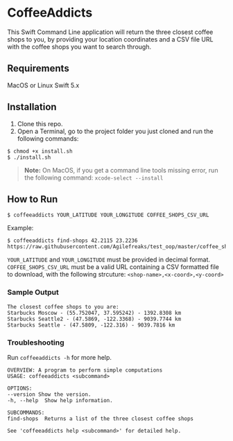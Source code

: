 # CoffeeAddicts

This Swift Command Line application will return the three closest coffee shops to you, by providing your location coordinates and a CSV file URL with the coffee shops you want to search through.

## Requirements

MacOS or Linux
Swift 5.x

## Installation

1. Clone this repo.
2. Open a Terminal, go to the project folder you just cloned and run the following commands:

```
$ chmod +x install.sh
$ ./install.sh
```

> **Note:** On MacOS, if you get a command line tools missing error, run the following command: `xcode-select --install`

## How to Run

```
$ coffeeaddicts YOUR_LATITUDE YOUR_LONGITUDE COFFEE_SHOPS_CSV_URL
```
Example:

```
$ coffeeaddicts find-shops 42.2115 23.2236 https://raw.githubusercontent.com/Agilefreaks/test_oop/master/coffee_shops.csv
```
`YOUR_LATITUDE` and `YOUR_LONGITUDE` must be provided in decimal format.
`COFFEE_SHOPS_CSV_URL` must be a valid URL containing a CSV formatted file to download, with the following strcuture:
`<shop-name>,<x-coord>,<y-coord>`

### Sample Output

```
The closest coffee shops to you are:
Starbucks Moscow - (55.752047, 37.595242) - 1392.8308 km
Starbucks Seattle2 - (47.5869, -122.3368) - 9039.7744 km
Starbucks Seattle - (47.5809, -122.316) - 9039.7816 km
```

### Troubleshooting

Run `coffeeaddicts -h` for more help.

```
OVERVIEW: A program to perform simple computations
USAGE: coffeeaddicts <subcommand>

OPTIONS:
--version Show the version.
-h, --help  Show help information.

SUBCOMMANDS:
find-shops  Returns a list of the three closest coffee shops

See 'coffeeaddicts help <subcommand>' for detailed help.
```
